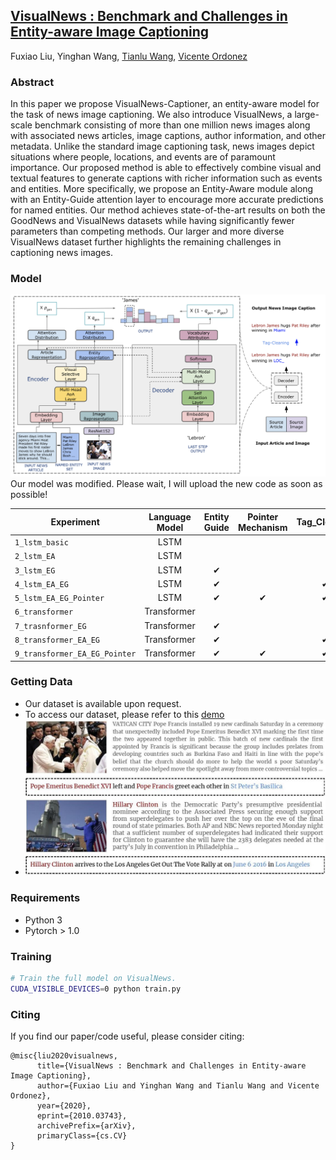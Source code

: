 ## [VisualNews : Benchmark and Challenges in Entity-aware Image Captioning](https://arxiv.org/abs/2010.03743)
Fuxiao Liu, Yinghan Wang, [Tianlu Wang](http://www.cs.virginia.edu/~tw8cb/), [Vicente Ordonez](https://www.vicenteordonez.com/)

### Abstract 
In this paper we propose VisualNews-Captioner, an entity-aware model for the task of news image captioning. We also introduce VisualNews, a large-scale benchmark consisting of more than one million news images along with associated news articles, image captions, author information, and other metadata. Unlike the standard image captioning task, news images depict situations where people, locations, and events are of paramount importance. Our proposed method is able to effectively combine visual and textual features to generate captions with richer information such as events and entities. More specifically, we propose an Entity-Aware module along with an Entity-Guide attention layer to encourage more accurate predictions for named entities. Our method achieves state-of-the-art results on both the GoodNews and VisualNews datasets while having significantly fewer parameters than competing methods. Our larger and more diverse VisualNews dataset further highlights the remaining challenges in captioning news images.



### Model
![VisualNews Model](./visual3.png)
Our model was modified. Please wait, I will upload the new code as soon as possible!

| Experiment                       | Language Model |    Entity Guide |Pointer Mechanism|    Tag_Cleaning |
| -------------------------------- | :-------------:| :--------------:| :--------------:| :--------------:|
| `1_lstm_basic`                   |           LSTM |                 |                 |                 |
| `2_lstm_EA`                      |           LSTM |                 |                 |                 |                
| `3_lstm_EG`                      |           LSTM |               ✔ |                 |                 |                  
| `4_lstm_EA_EG`                   |           LSTM |               ✔ |                 |               ✔ |               
| `5_lstm_EA_EG_Pointer`           |           LSTM |               ✔ |               ✔ |               ✔ |                
| `6_transformer`                  |    Transformer |                 |                 |                 |             
| `7_trasnformer_EG`               |    Transformer |               ✔ |                 |                 |
| `8_transformer_EA_EG`            |    Transformer |               ✔ |                 |               ✔ |  
| `9_transformer_EA_EG_Pointer`    |    Transformer |               ✔ |               ✔ |               ✔ | 



### Getting Data
- Our dataset is available upon request. 
- To access our dataset, please refer to this [demo](./VisualNews-Dataset.ipynb)
- ![Examples from our VisualNews dataset](./sample.jpg)

### Requirements
- Python 3
- Pytorch > 1.0

### Training
```sh
# Train the full model on VisualNews.
CUDA_VISIBLE_DEVICES=0 python train.py
```

### Citing
If you find our paper/code useful, please consider citing:

```
@misc{liu2020visualnews,
      title={VisualNews : Benchmark and Challenges in Entity-aware Image Captioning}, 
      author={Fuxiao Liu and Yinghan Wang and Tianlu Wang and Vicente Ordonez},
      year={2020},
      eprint={2010.03743},
      archivePrefix={arXiv},
      primaryClass={cs.CV}
}
```
